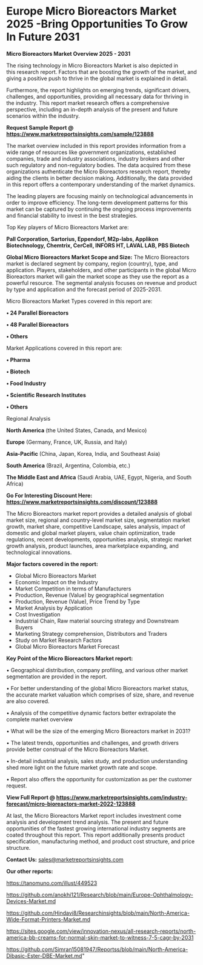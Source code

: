 # Europe Micro Bioreactors Market 2025 -Bring Opportunities To Grow In Future 2031

<Strong> Micro Bioreactors Market Overview 2025 - 2031</strong>

The rising technology in Micro Bioreactors Market is also depicted in this research report. Factors that are boosting the growth of the market, and giving a positive push to thrive in the global market is explained in detail.

Furthermore, the report highlights on emerging trends, significant drivers, challenges, and opportunities, providing all necessary data for thriving in the industry. This report market research offers a comprehensive perspective, including an in-depth analysis of the present and future scenarios within the industry.

<strong>Request Sample Report @ <a href=https://www.marketreportsinsights.com/sample/123888>https://www.marketreportsinsights.com/sample/123888</a></strong>

The market overview included in this report provides information from a wide range of resources like government organizations, established companies, trade and industry associations, industry brokers and other such regulatory and non-regulatory bodies. The data acquired from these organizations authenticate the Micro Bioreactors research report, thereby aiding the clients in better decision making. Additionally, the data provided in this report offers a contemporary understanding of the market dynamics.

The leading players are focusing mainly on technological advancements in order to improve efficiency. The long-term development patterns for this market can be captured by continuing the ongoing process improvements and financial stability to invest in the best strategies.

Top Key players of Micro Bioreactors Market are:

<strong>Pall Corporation, Sartorius, Eppendorf, M2p-labs, Applikon Biotechnology, Chemtrix, CerCell, INFORS HT, LAVAL LAB, PBS Biotech</strong>

<strong><b>Global Micro Bioreactors Market Scope and Size:</b></strong>
The Micro Bioreactors market is declared segment by company, region (country), type, and application. Players, stakeholders, and other participants in the global Micro Bioreactors market will gain the market scope as they use the report as a powerful resource. The segmental analysis focuses on revenue and product by type and application and the forecast period of 2025-2031.

Micro Bioreactors Market Types covered in this report are:

<strong>• 24 Parallel Bioreactors

• 48 Parallel Bioreactors

• Others</strong>

Market Applications covered in this report are:

<strong>• Pharma

• Biotech

• Food Industry

• Scientific Research Institutes

• Others</strong> 

Regional Analysis

<strong>North America</strong> (the United States, Canada, and Mexico)

<strong>Europe</strong> (Germany, France, UK, Russia, and Italy)

<strong>Asia-Pacific</strong> (China, Japan, Korea, India, and Southeast Asia)

<strong>South America</strong> (Brazil, Argentina, Colombia, etc.)

<strong>The Middle East and Africa</strong> (Saudi Arabia, UAE, Egypt, Nigeria, and South Africa)

<strong>Go For Interesting Discount Here: <a href=https://www.marketreportsinsights.com/discount/123888>https://www.marketreportsinsights.com/discount/123888</a></strong>

The Micro Bioreactors market report provides a detailed analysis of global market size, regional and country-level market size, segmentation market growth, market share, competitive Landscape, sales analysis, impact of domestic and global market players, value chain optimization, trade regulations, recent developments, opportunities analysis, strategic market growth analysis, product launches, area marketplace expanding, and technological innovations.

<strong><b>Major factors covered in the report:</b></strong>
<ul>
  <li>Global Micro Bioreactors Market </li>
  <li>Economic Impact on the Industry</li>
  <li>Market Competition in terms of Manufacturers</li>
  <li>Production, Revenue (Value) by geographical segmentation</li>
  <li>Production, Revenue (Value), Price Trend by Type</li>
  <li>Market Analysis by Application</li>
  <li>Cost Investigation</li>
  <li>Industrial Chain, Raw material sourcing strategy and Downstream Buyers</li>
  <li>Marketing Strategy comprehension, Distributors and Traders</li>
  <li>Study on Market Research Factors</li>
  <li>Global Micro Bioreactors Market Forecast</li>
</ul>

<strong><b>Key Point of the Micro Bioreactors Market report:</b></strong>

• Geographical distribution, company profiling, and various other market segmentation are provided in the report.

• For better understanding of the global Micro Bioreactors market status, the accurate market valuation which comprises of size, share, and revenue are also covered.

• Analysis of the competitive dynamic factors better extrapolate the complete market overview

• What will be the size of the emerging Micro Bioreactors market in 2031?

• The latest trends, opportunities and challenges, and growth drivers provide better construal of the Micro Bioreactors Market.

• In-detail industrial analysis, sales study, and production understanding shed more light on the future market growth rate and scope.

• Report also offers the opportunity for customization as per the customer request.

<strong><b>View Full Report @ <a href=https://www.marketreportsinsights.com/industry-forecast/micro-bioreactors-market-2022-123888>https://www.marketreportsinsights.com/industry-forecast/micro-bioreactors-market-2022-123888</a></b></strong>


At last, the Micro Bioreactors Market report includes investment come analysis and development trend analysis. The present and future opportunities of the fastest growing international industry segments are coated throughout this report. This report additionally presents product specification, manufacturing method, and product cost structure, and price structure.

<strong>Contact Us:</strong>
sales@marketreportsinsights.com

<strong>Our other reports:</strong>

<a href=https://tanomuno.com/illust/449523>https://tanomuno.com/illust/449523</a>

<a href=https://github.com/anokhi121/Research/blob/main/Europe-Ophthalmology-Devices-Market.md>https://github.com/anokhi121/Research/blob/main/Europe-Ophthalmology-Devices-Market.md</a>

<a href=https://github.com/Hindavi8/Researchinsights/blob/main/North-America-Wide-Format-Printers-Market.md>https://github.com/Hindavi8/Researchinsights/blob/main/North-America-Wide-Format-Printers-Market.md</a>

<a href=https://sites.google.com/view/innovation-nexus/all-research-reports/north-america-bb-creams-for-normal-skin-market-to-witness-7-5-cagr-by-2031>https://sites.google.com/view/innovation-nexus/all-research-reports/north-america-bb-creams-for-normal-skin-market-to-witness-7-5-cagr-by-2031</a>

<a href=https://github.com/Simran15081947/Reportss/blob/main/North-America-Dibasic-Ester-DBE-Market.md>https://github.com/Simran15081947/Reportss/blob/main/North-America-Dibasic-Ester-DBE-Market.md</a>"
